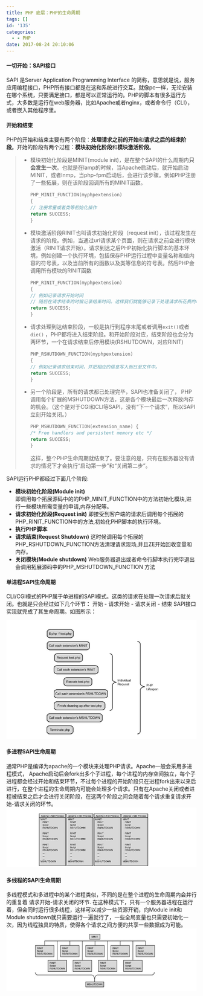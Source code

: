 ```yaml
---
title: PHP 底层：PHP的生命周期
tags: []
id: '135'
categories:
  - - PHP
date: 2017-08-24 20:10:06
---
```


#### 一切开始：SAPI接口

SAPI 是Server Application Programming Interface 的简称，意思就是说，服务应用编程接口，PHP所有接口都是在这和系统进行交互。就像pc一样，无论安装在哪个系统，只要满足接口，都是可以正常运行的。PHP的脚本有很多运行方式，大多数是运行在web服务器，比如Apache或者nginx，或者命令行（CLI），或者嵌入其他程序里。
<!-- more -->
#### 开始和结束

PHP的开始和结束主要有两个阶段：**处理请求之前的开始**和**请求之后的结束阶段**。开始的阶段有两个过程：**模块初始化阶段**和**模块激活阶段**。

> *   模块初始化阶段是MINIT(module init)，是在整个SAPI的什么周期内**只会发生一次**。也就是在lamp的时候，当Apache启动后，就开始启动MINIT，或者lnmp，当php-fpm启动后，会进行该步骤。例如PHP注册了一些拓展，则在该阶段回调所有的MINIT函数。
>     
>     ```cpp
>     PHP_MINIT_FUNCTION(myphpextension)
>     {
>     // 注册常量或者类等初始化操作
>     return SUCCESS; 
>     }
>     ```
>     
> *   模块激活阶段RINIT也叫请求初始化阶段（request init），该过程发生在请求的阶段。例如，当通过url请求某个页面，则在请求之前会进行模块激活（RINIT请求开始）。请求到达之后PHP初始化执行脚本的基本环境，例如创建一个执行环境，包括保存PHP运行过程中变量名称和值内容的符号表，以及当前所有的函数以及类等信息的符号表。然后PHP会调用所有模块的RINIT函数
>     
>     ```cpp
>     PHP_RINIT_FUNCTION(myphpextension)
>     {
>     // 例如记录请求开始时间
>     // 随后在请求结束的时候记录结束时间。这样我们就能够记录下处理请求所花费的时间了
>     return SUCCESS; 
>     }
>     ```
>     
> *   请求处理到达结束阶段，一般是执行到程序末尾或者调用`exit()`或者`die()` ，PHP都将进入结束阶段。和开始阶段对应，结束阶段也会分为两环节，一个在请求结束后停用模块(RSHUTDOWN，对应RINIT)
>     
>     ```cpp
>     PHP_RSHUTDOWN_FUNCTION(myphpextension)
>     {
>     // 例如记录请求结束时间，并把相应的信息写入到日至文件中。
>     return SUCCESS; 
>     }
>     ```
>     
> *   另一个阶段是，所有的请求都已处理完毕，SAPI也准备关闭了， PHP调用每个扩展的MSHUTDOWN方法，这是各个模块最后一次释放内存的机会。（这个是对于CGI和CLI等SAPI，没有“下一个请求”，所以SAPI立刻开始关闭。）
>     
>     ```cpp
>     PHP_MSHUTDOWN_FUNCTION(extension_name) {   
>     /* Free handlers and persistent memory etc */   
>     return SUCCESS;   
>     }  
>     ```
>     
>     这样，整个PHP生命周期就结束了。要注意的是，只有在服务器没有请求的情况下才会执行“启动第一步”和“关闭第二步”。
>     

SAPI运行PHP都经过下面几个阶段:

*   **模块初始化阶段(Module init)**  
    即调用每个拓展源码中的的PHP\_MINIT\_FUNCTION中的方法初始化模块,进行一些模块所需变量的申请,内存分配等。
*   **请求初始化阶段(Request init)** 即接受到客户端的请求后调用每个拓展的PHP\_RINIT\_FUNCTION中的方法,初始化PHP脚本的执行环境。
*   **执行PHP脚本**
*   **请求结束(Request Shutdown)** 这时候调用每个拓展的PHP\_RSHUTDOWN\_FUNCTION方法清理请求现场,并且ZE开始回收变量和内存。
*   **关闭模块(Module shutdown)** Web服务器退出或者命令行脚本执行完毕退出会调用拓展源码中的PHP\_MSHUTDOWN\_FUNCTION 方法

#### 单进程SAPI生命周期

CLI/CGI模式的PHP属于单进程的SAPI模式。这类的请求在处理一次请求后就关闭。也就是只会经过如下几个环节： 开始 - 请求开始 - 请求关闭 - 结束 SAPI接口实现就完成了其生命周期。如图所示：

![](/uploads/2017/08/QQ%E6%88%AA%E5%9B%BE20170415194833.png)

#### 多进程SAPI生命周期

通常PHP是编译为apache的一个模块来处理PHP请求。Apache一般会采用多进程模式， Apache启动后会fork出多个子进程，每个进程的内存空间独立，每个子进程都会经过开始和结束环节，不过每个进程的开始阶段只在进程fork出来以来后进行，在整个进程的生命周期内可能会处理多个请求。只有在Apache关闭或者进程被结束之后才会进行关闭阶段，在这两个阶段之间会随着每个请求重复请求开始-请求关闭的环节。 ![](/uploads/2017/08/QQ%E6%88%AA%E5%9B%BE20170415194749.png)

#### 多线程的SAPI生命周期

多线程模式和多进程中的某个进程类似，不同的是在整个进程的生命周期内会并行的重复着 请求开始-请求关闭的环节. 在这种模式下，只有一个服务器进程在运行着，但会同时运行很多线程，这样可以减少一些资源开销，向Module init和Module shutdown就只需要运行一遍就行了，一些全局变量也只需要初始化一次，因为线程独具的特质，使得各个请求之间方便的共享一些数据成为可能。 ![](/uploads/2017/08/QQ%E6%88%AA%E5%9B%BE20170415194807.png)